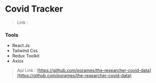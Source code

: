 # Covid Tracker

> Link :

### Tools

* React.Js
* Tailwind Css
* Redux Toolkit
* Axios

> Api Link : [https://github.com/porames/the-researcher-covid-data](https://github.com/porames/the-researcher-covid-data)
